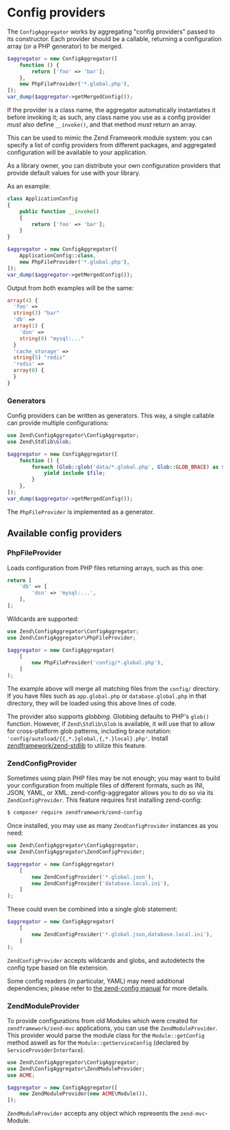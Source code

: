 # Config providers

The `ConfigAggregator` works by aggregating "config providers" passed to its
constructor.  Each provider should be a callable, returning a configuration
array (or a PHP generator) to be merged.

```php
$aggregator = new ConfigAggregator([
    function () {
        return ['foo' => 'bar'];
    },
    new PhpFileProvider('*.global.php'),
]);
var_dump($aggregator->getMergedConfig());
```

If the provider is a class name, the aggregator automatically instantiates it
before invoking it; as such, any class name you use as a config provider _must_
also define `__invoke()`, and that method _must_ return an array.

This can be used to mimic the Zend Framework module system: you can specify a
list of config providers from different packages, and aggregated configuration
will be available to your application.

As a library owner, you can distribute your own configuration providers that
provide default values for use with your library.

As an example:

```php
class ApplicationConfig
{
    public function __invoke()
    {
        return ['foo' => 'bar'];
    }
}

$aggregator = new ConfigAggregator([
    ApplicationConfig::class,
    new PhpFileProvider('*.global.php'),
]);
var_dump($aggregator->getMergedConfig());
```

Output from both examples will be the same:

```php
array(4) {
  'foo' =>
  string(3) "bar"
  'db' =>
  array(1) {
    'dsn' =>
    string(9) "mysql:..."
  }
  'cache_storage' =>
  string(5) "redis"
  'redis' =>
  array(0) {
  }
}
```

### Generators

Config providers can be written as generators. This way, a single callable can
provide multiple configurations:

```php
use Zend\ConfigAggregator\ConfigAggregator;
use Zend\Stdlib\Glob;

$aggregator = new ConfigAggregator([
    function () {
        foreach (Glob::glob('data/*.global.php', Glob::GLOB_BRACE) as $file) {
            yield include $file;
        }
    },
]);
var_dump($aggregator->getMergedConfig());
```

The `PhpFileProvider` is implemented as a generator.

## Available config providers

### PhpFileProvider

Loads configuration from PHP files returning arrays, such as this one:

```php
return [
    'db' => [
        'dsn' => 'mysql:...',
    ],
];
```

Wildcards are supported:

```php
use Zend\ConfigAggregator\ConfigAggregator;
use Zend\ConfigAggregator\PhpFileProvider;

$aggregator = new ConfigAggregator(
    [
        new PhpFileProvider('config/*.global.php'),
    ]
);
```

The example above will merge all matching files from the `config/` directory. If
you have files such as `app.global.php` or `database.global.php` in that
directory, they will be loaded using this above lines of code.

The provider also supports _globbing_.  Globbing defaults to PHP's `glob()`
function. However, if `Zend\Stdlib\Glob` is available, it will use that to allow
for cross-platform glob patterns, including brace notation:
`'config/autoload/{{,*.}global,{,*.}local}.php'`. Install
[zendframework/zend-stdlib](https://docs.zendframework.com/zend-stdlib) to
utilize this feature.

### ZendConfigProvider

Sometimes using plain PHP files may be not enough; you may want to build your
configuration from multiple files of different formats, such as INI, JSON, YAML,
or XML.  zend-config-aggregator allows you to do so via its
`ZendConfigProvider`. This feature requires first installing zend-config:

```bash
$ composer require zendframework/zend-config
```

Once installed, you may use as many `ZendConfigProvider` instances as you need:

```php
use Zend\ConfigAggregator\ConfigAggregator;
use Zend\ConfigAggregator\ZendConfigProvider;

$aggregator = new ConfigAggregator(
    [
        new ZendConfigProvider('*.global.json'),
        new ZendConfigProvider('database.local.ini'),
    ]
);
```

These could even be combined into a single glob statement:

```php
$aggregator = new ConfigAggregator(
    [
        new ZendConfigProvider('*.global.json,database.local.ini'),
    ]
);
```

`ZendConfigProvider` accepts wildcards and globs, and autodetects the config
type based on file extension.

Some config readers (in particular, YAML) may need additional dependencies;
please refer to [the zend-config manual](https://docs.zendframework.com/zend-config/reader/)
for more details.


### ZendModuleProvider

To provide configurations from old Modules which were created for `zendframework/zend-mvc` applications, you can use the `ZendModuleProvider`.
This provider would parse the module class for the `Module::getConfig` method aswell as for the `Module::getServiceConfig` (declared by `ServiceProviderInterface`).

```php
use Zend\ConfigAggregator\ConfigAggregator;
use Zend\ConfigAggregator\ZendModuleProvider;
use ACME;

$aggregator = new ConfigAggregator([
    new ZendModuleProvider(new ACME\Module()),
]);
```

`ZendModuleProvider` accepts any object which represents the `zend-mvc`-Module.
